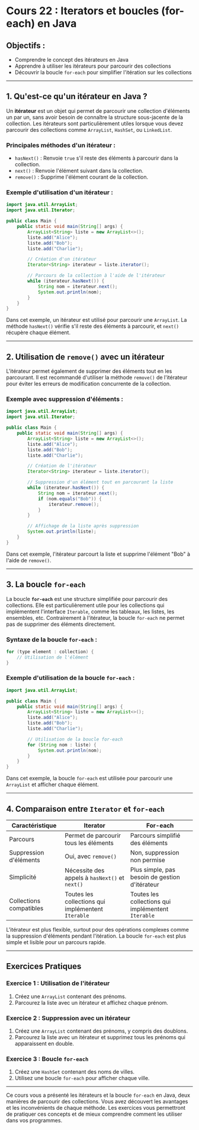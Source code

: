 
# Cours 22 : Iterators et boucles (for-each) en Java

## Objectifs :
- Comprendre le concept des itérateurs en Java
- Apprendre à utiliser les itérateurs pour parcourir des collections
- Découvrir la boucle `for-each` pour simplifier l'itération sur les collections

---

## 1. Qu'est-ce qu'un itérateur en Java ?
Un **itérateur** est un objet qui permet de parcourir une collection d'éléments un par un, sans avoir besoin de connaître la structure sous-jacente de la collection. Les itérateurs sont particulièrement utiles lorsque vous devez parcourir des collections comme `ArrayList`, `HashSet`, ou `LinkedList`.

### Principales méthodes d'un itérateur :
- `hasNext()` : Renvoie `true` s'il reste des éléments à parcourir dans la collection.
- `next()` : Renvoie l'élément suivant dans la collection.
- `remove()` : Supprime l'élément courant de la collection.

### Exemple d'utilisation d'un itérateur :
```java
import java.util.ArrayList;
import java.util.Iterator;

public class Main {
    public static void main(String[] args) {
        ArrayList<String> liste = new ArrayList<>();
        liste.add("Alice");
        liste.add("Bob");
        liste.add("Charlie");

        // Création d'un itérateur
        Iterator<String> iterateur = liste.iterator();

        // Parcours de la collection à l'aide de l'itérateur
        while (iterateur.hasNext()) {
            String nom = iterateur.next();
            System.out.println(nom);
        }
    }
}
```

Dans cet exemple, un itérateur est utilisé pour parcourir une `ArrayList`. La méthode `hasNext()` vérifie s'il reste des éléments à parcourir, et `next()` récupère chaque élément.

---

## 2. Utilisation de `remove()` avec un itérateur
L'itérateur permet également de supprimer des éléments tout en les parcourant. Il est recommandé d'utiliser la méthode `remove()` de l'itérateur pour éviter les erreurs de modification concurrente de la collection.

### Exemple avec suppression d'éléments :
```java
import java.util.ArrayList;
import java.util.Iterator;

public class Main {
    public static void main(String[] args) {
        ArrayList<String> liste = new ArrayList<>();
        liste.add("Alice");
        liste.add("Bob");
        liste.add("Charlie");

        // Création de l'itérateur
        Iterator<String> iterateur = liste.iterator();

        // Suppression d'un élément tout en parcourant la liste
        while (iterateur.hasNext()) {
            String nom = iterateur.next();
            if (nom.equals("Bob")) {
                iterateur.remove();
            }
        }

        // Affichage de la liste après suppression
        System.out.println(liste);
    }
}
```

Dans cet exemple, l'itérateur parcourt la liste et supprime l'élément "Bob" à l'aide de `remove()`.

---

## 3. La boucle `for-each`
La boucle **`for-each`** est une structure simplifiée pour parcourir des collections. Elle est particulièrement utile pour les collections qui implémentent l'interface `Iterable`, comme les tableaux, les listes, les ensembles, etc. Contrairement à l'itérateur, la boucle `for-each` ne permet pas de supprimer des éléments directement.

### Syntaxe de la boucle `for-each` :
```java
for (type element : collection) {
    // Utilisation de l'élément
}
```

### Exemple d'utilisation de la boucle `for-each` :
```java
import java.util.ArrayList;

public class Main {
    public static void main(String[] args) {
        ArrayList<String> liste = new ArrayList<>();
        liste.add("Alice");
        liste.add("Bob");
        liste.add("Charlie");

        // Utilisation de la boucle for-each
        for (String nom : liste) {
            System.out.println(nom);
        }
    }
}
```

Dans cet exemple, la boucle `for-each` est utilisée pour parcourir une `ArrayList` et afficher chaque élément.

---

## 4. Comparaison entre `Iterator` et `for-each`
| **Caractéristique**       | **Iterator**                                 | **For-each**                              |
|---------------------------|----------------------------------------------|-------------------------------------------|
| Parcours                  | Permet de parcourir tous les éléments        | Parcours simplifié des éléments           |
| Suppression d'éléments     | Oui, avec `remove()`                         | Non, suppression non permise              |
| Simplicité                | Nécessite des appels à `hasNext()` et `next()`| Plus simple, pas besoin de gestion d'itérateur |
| Collections compatibles    | Toutes les collections qui implémentent `Iterable` | Toutes les collections qui implémentent `Iterable` |

L'itérateur est plus flexible, surtout pour des opérations complexes comme la suppression d'éléments pendant l'itération. La boucle `for-each` est plus simple et lisible pour un parcours rapide.

---

## Exercices Pratiques

### Exercice 1 : Utilisation de l'itérateur
1. Créez une `ArrayList` contenant des prénoms.
2. Parcourez la liste avec un itérateur et affichez chaque prénom.

### Exercice 2 : Suppression avec un itérateur
1. Créez une `ArrayList` contenant des prénoms, y compris des doublons.
2. Parcourez la liste avec un itérateur et supprimez tous les prénoms qui apparaissent en double.

### Exercice 3 : Boucle `for-each`
1. Créez une `HashSet` contenant des noms de villes.
2. Utilisez une boucle `for-each` pour afficher chaque ville.

---

Ce cours vous a présenté les itérateurs et la boucle `for-each` en Java, deux manières de parcourir des collections. Vous avez découvert les avantages et les inconvénients de chaque méthode. Les exercices vous permettront de pratiquer ces concepts et de mieux comprendre comment les utiliser dans vos programmes.
